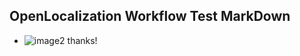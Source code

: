 ## OpenLocalization Workflow Test MarkDown
* ![image2](.\660efff3-041c-4ad1-b8fb-b335d0bfe902.png) 
thanks!